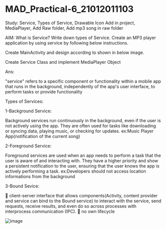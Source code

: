 # MAD_Practical-6_21012011103

Study: Service, Types of Service, Drawable Icon Add in project, MediaPlayer, Add Raw folder, Add mp3 song in raw folder

AIM: What is Service? Write down types of Service. Create an MP3 player application by using service by following below instructions.

Create MainActivity and design according to shown in below image.

Create Service Class and implement MediaPlayer Object

Ans:

"service" refers to a specific component or functionality within a mobile app that runs in the background, independently of the app's user interface, to perform tasks or provide functionality

Types of Services:

1-Background Service:

Background services run continuously in the background, even if the user is not actively using the app. They are often used for tasks like downloading or syncing data, playing music, or checking for updates. ex:Music Player App(notification of the current song)

2-Foreground Service:

Foreground services are used when an app needs to perform a task that the user is aware of and interacting with. They have a higher priority and show a persistent notification to the user, ensuring that the user knows the app is actively performing a task. ex:Developers should not access location informations from the background

3-Bound Sevice:

 client-server interface that allows components(Activity, content provider and service can bind to the Bound service) to interact with the service, send requests, receive results, and even do so across processes with interprocess communication (IPC).  no own lifecycle

![image](https://github.com/Rohan3429/MAD_Practical-6_21012011103_1/assets/98172369/bda08174-7ded-4b37-ae06-06f066bfd2f6)
